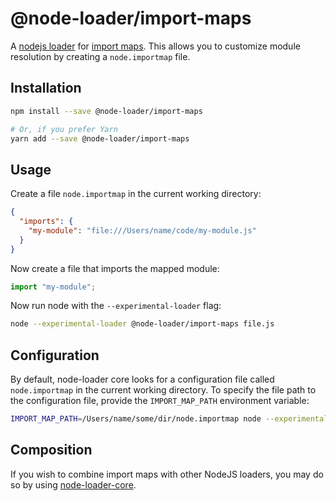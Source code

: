 # @node-loader/import-maps

A [nodejs loader](https://nodejs.org/dist/latest-v13.x/docs/api/esm.html#esm_experimental_loaders) for [import maps](https://github.com/WICG/import-maps). This allows you to customize module resolution by creating a `node.importmap` file.

## Installation

```sh
npm install --save @node-loader/import-maps

# Or, if you prefer Yarn
yarn add --save @node-loader/import-maps
```

## Usage

Create a file `node.importmap` in the current working directory:

```json
{
  "imports": {
    "my-module": "file:///Users/name/code/my-module.js"
  }
}
```

Now create a file that imports the mapped module:

```js
import "my-module";
```

Now run node with the `--experimental-loader` flag:

```sh
node --experimental-loader @node-loader/import-maps file.js
```

## Configuration

By default, node-loader core looks for a configuration file called `node.importmap` in the current working directory. To specify the file path to the configuration file, provide the `IMPORT_MAP_PATH` environment variable:

```sh
IMPORT_MAP_PATH=/Users/name/some/dir/node.importmap node --experimental-loader @node-loader/import-maps file.js
```

## Composition

If you wish to combine import maps with other NodeJS loaders, you may do so by using [node-loader-core](https://github.com/node-loader/node-loader-core).
